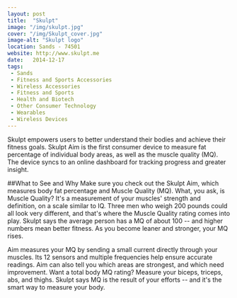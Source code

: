 ```yaml
---
layout: post
title:  "Skulpt"
image: "/img/skulpt.jpg"
cover: "/img/Skulpt_cover.jpg"
image-alt: "Skulpt logo"
location: Sands - 74501
website: http://www.skulpt.me
date:   2014-12-17
tags:
 - Sands
 - Fitness and Sports Accessories
 - Wireless Accessories
 - Fitness and Sports
 - Health and Biotech
 - Other Consumer Technology
 - Wearables
 - Wireless Devices
---
```


Skulpt empowers users to better understand their bodies and achieve their fitness goals. Skulpt Aim is the first consumer device to measure fat percentage of individual body areas, as well as the muscle quality (MQ). The device syncs to an online dashboard for tracking progress and greater insight.

##What to See and Why
Make sure you check out the Skulpt Aim, which measures body fat percentage and Muscle Quality (MQ). What, you ask, is Muscle Quality? It's a measurement of your muscles' strength and definition, on a scale similar to IQ. Three men who weigh 200 pounds could all look very different, and that's where the Muscle Quality rating comes into play. Skulpt says the average person has a MQ of about 100 -- and higher numbers mean better fitness. As you become leaner and stronger, your MQ rises.

Aim measures your MQ by sending a small current directly through your muscles. Its 12 sensors and multiple frequencies help ensure accurate readings. Aim can also tell you which areas are strongest, and which need improvement. Want a total body MQ rating? Measure your biceps, triceps, abs, and thighs. Skulpt says MQ is the result of your efforts -- and it's the smart way to measure your body. 
